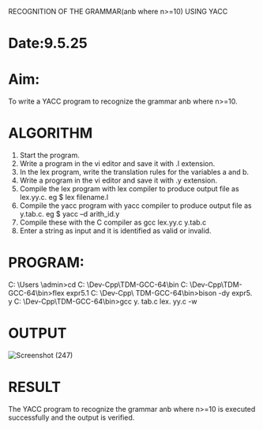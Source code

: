 
RECOGNITION OF THE GRAMMAR(anb where n>=10) USING YACC
# Date:9.5.25
# Aim:
To write a YACC program to recognize the grammar anb where n>=10.
# ALGORITHM
1.	Start the program.
2.	Write a program in the vi editor and save it with .l extension.
3.	In the lex program, write the translation rules for the variables a and b.
4.	Write a program in the vi editor and save it with .y extension.
5.	Compile the lex program with lex compiler to produce output file as lex.yy.c. eg $ lex filename.l
6.	Compile the yacc program with yacc compiler to produce output file as y.tab.c. eg $ yacc –d arith_id.y
7.	Compile these with the C compiler as gcc lex.yy.c y.tab.c
8.	Enter a string as input and it is identified as valid or invalid.
# PROGRAM:
C: \Users \admin>cd C: \Dev-Cpp\TDM-GCC-64\bin
C: \Dev-Cpp\TDM-GCC-64\bin>flex expr5.1
C: \Dev-Cpp\ TDM-GCC-64\bin>bison -dy expr5. y
C: \Dev-Cpp\TDM-GCC-64\bin>gcc y. tab.c lex. yy.c -w

# OUTPUT
![Screenshot (247)](https://github.com/user-attachments/assets/324d4962-7f7f-42aa-85ef-4cf08bb6da82)

# RESULT
The YACC program to recognize the grammar anb where n>=10 is executed successfully and the output is verified.

